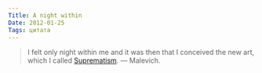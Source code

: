 ```yaml
---
Title: A night within
Date: 2012-01-25
Tags: цитата
---
```


> I felt only night within me and it was then that I conceived the new art, which I called [Suprematism][1]. — Malevich.

[1]: http://butdoesitfloat.com/1211/He-spoke-of-a-fourth-dimension-beyond-the-three-to-which-our-ordinary